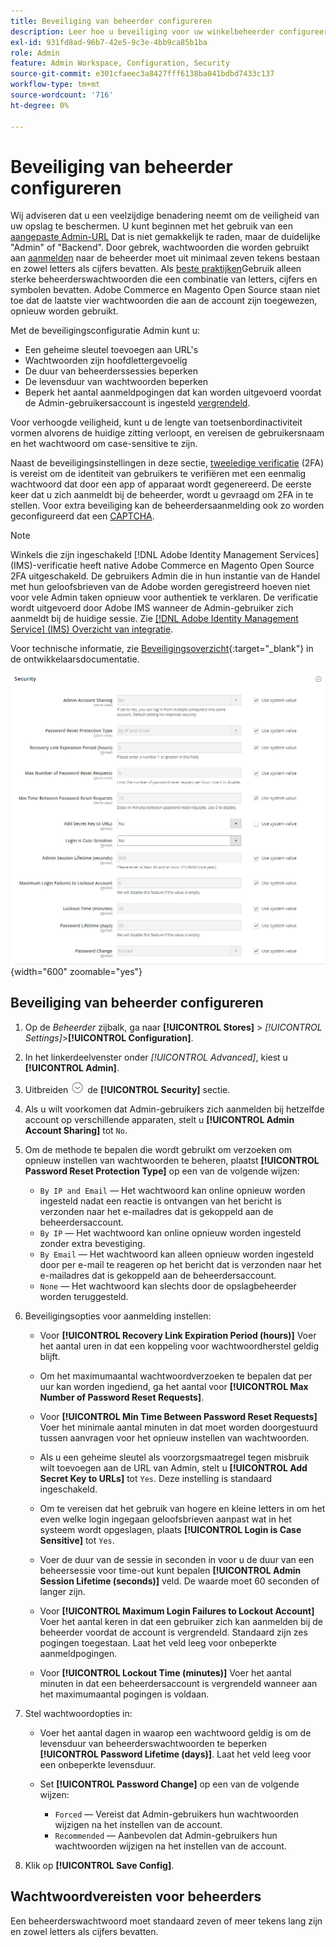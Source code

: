 ```yaml
---
title: Beveiliging van beheerder configureren
description: Leer hoe u beveiliging voor uw winkelbeheerder configureert.
exl-id: 931fd8ad-96b7-42e5-9c3e-4bb9ca85b1ba
role: Admin
feature: Admin Workspace, Configuration, Security
source-git-commit: e301cfaeec3a8427fff6138ba041bdbd7433c137
workflow-type: tm+mt
source-wordcount: '716'
ht-degree: 0%

---
```


# Beveiliging van beheerder configureren

Wij adviseren dat u een veelzijdige benadering neemt om de veiligheid van uw opslag te beschermen. U kunt beginnen met het gebruik van een [aangepaste Admin-URL](../stores-purchase/store-urls.md#use-a-custom-admin-url) Dat is niet gemakkelijk te raden, maar de duidelijke &quot;Admin&quot; of &quot;Backend&quot;. Door gebrek, wachtwoorden die worden gebruikt aan [aanmelden](../getting-started/admin-signin.md) naar de beheerder moet uit minimaal zeven tekens bestaan en zowel letters als cijfers bevatten. Als [beste praktijken](https://experienceleague.adobe.com/docs/commerce-operations/implementation-playbook/best-practices/launch/security-best-practices.html)Gebruik alleen sterke beheerderswachtwoorden die een combinatie van letters, cijfers en symbolen bevatten. Adobe Commerce en Magento Open Source staan niet toe dat de laatste vier wachtwoorden die aan de account zijn toegewezen, opnieuw worden gebruikt.

Met de beveiligingsconfiguratie Admin kunt u:

- Een geheime sleutel toevoegen aan URL&#39;s
- Wachtwoorden zijn hoofdlettergevoelig
- De duur van beheerderssessies beperken
- De levensduur van wachtwoorden beperken
- Beperk het aantal aanmeldpogingen dat kan worden uitgevoerd voordat de Admin-gebruikersaccount is ingesteld [vergrendeld](permissions-users-all.md#locked-users).

Voor verhoogde veiligheid, kunt u de lengte van toetsenbordinactiviteit vormen alvorens de huidige zitting verloopt, en vereisen de gebruikersnaam en het wachtwoord om case-sensitive te zijn.

Naast de beveiligingsinstellingen in deze sectie, [tweeledige verificatie](security-two-factor-authentication.md) (2FA) is vereist om de identiteit van gebruikers te verifiëren met een eenmalig wachtwoord dat door een app of apparaat wordt gegenereerd. De eerste keer dat u zich aanmeldt bij de beheerder, wordt u gevraagd om 2FA in te stellen. Voor extra beveiliging kan de beheerdersaanmelding ook zo worden geconfigureerd dat een [CAPTCHA](security-captcha.md).

>[!NOTE]
>
>Winkels die zijn ingeschakeld [!DNL Adobe Identity Management Services] (IMS)-verificatie heeft native Adobe Commerce en Magento Open Source 2FA uitgeschakeld. De gebruikers Admin die in hun instantie van de Handel met hun geloofsbrieven van de Adobe worden geregistreerd hoeven niet voor vele Admin taken opnieuw voor authentiek te verklaren. De verificatie wordt uitgevoerd door Adobe IMS wanneer de Admin-gebruiker zich aanmeldt bij de huidige sessie. Zie [[!DNL Adobe Identity Management Service] (IMS) Overzicht van integratie](../getting-started/adobe-ims-integration-overview.md).

Voor technische informatie, zie [Beveiligingsoverzicht](https://developer.adobe.com/commerce/php/architecture/basics/security/){:target=&quot;_blank&quot;} in de ontwikkelaarsdocumentatie.

![Beveiliging beheerder](../configuration-reference/advanced/assets/admin-security.png){width="600" zoomable="yes"}

## Beveiliging van beheerder configureren

1. Op de _Beheerder_ zijbalk, ga naar **[!UICONTROL Stores]** > _[!UICONTROL Settings]_>**[!UICONTROL Configuration]**.

1. In het linkerdeelvenster onder _[!UICONTROL Advanced]_, kiest u **[!UICONTROL Admin]**.

1. Uitbreiden ![Expansiekiezer](../assets/icon-display-expand.png) de **[!UICONTROL Security]** sectie.

1. Als u wilt voorkomen dat Admin-gebruikers zich aanmelden bij hetzelfde account op verschillende apparaten, stelt u **[!UICONTROL Admin Account Sharing]** tot `No`.

1. Om de methode te bepalen die wordt gebruikt om verzoeken om opnieuw instellen van wachtwoorden te beheren, plaatst **[!UICONTROL Password Reset Protection Type]** op een van de volgende wijzen:

   - `By IP and Email` — Het wachtwoord kan online opnieuw worden ingesteld nadat een reactie is ontvangen van het bericht is verzonden naar het e-mailadres dat is gekoppeld aan de beheerdersaccount.
   - `By IP` — Het wachtwoord kan online opnieuw worden ingesteld zonder extra bevestiging.
   - `By Email` — Het wachtwoord kan alleen opnieuw worden ingesteld door per e-mail te reageren op het bericht dat is verzonden naar het e-mailadres dat is gekoppeld aan de beheerdersaccount.
   - `None` — Het wachtwoord kan slechts door de opslagbeheerder worden teruggesteld.

1. Beveiligingsopties voor aanmelding instellen:

   - Voor **[!UICONTROL Recovery Link Expiration Period (hours)]** Voer het aantal uren in dat een koppeling voor wachtwoordherstel geldig blijft.

   - Om het maximumaantal wachtwoordverzoeken te bepalen dat per uur kan worden ingediend, ga het aantal voor **[!UICONTROL Max Number of Password Reset Requests]**.

   - Voor **[!UICONTROL Min Time Between Password Reset Requests]** Voer het minimale aantal minuten in dat moet worden doorgestuurd tussen aanvragen voor het opnieuw instellen van wachtwoorden.

   - Als u een geheime sleutel als voorzorgsmaatregel tegen misbruik wilt toevoegen aan de URL van Admin, stelt u **[!UICONTROL Add Secret Key to URLs]** tot `Yes`. Deze instelling is standaard ingeschakeld.

   - Om te vereisen dat het gebruik van hogere en kleine letters in om het even welke login ingegaan geloofsbrieven aanpast wat in het systeem wordt opgeslagen, plaats **[!UICONTROL Login is Case Sensitive]** tot `Yes`.

   - Voer de duur van de sessie in seconden in voor u de duur van een beheersessie voor time-out kunt bepalen **[!UICONTROL Admin Session Lifetime (seconds)]** veld. De waarde moet 60 seconden of langer zijn.

   - Voor **[!UICONTROL Maximum Login Failures to Lockout Account]** Voer het aantal keren in dat een gebruiker zich kan aanmelden bij de beheerder voordat de account is vergrendeld. Standaard zijn zes pogingen toegestaan. Laat het veld leeg voor onbeperkte aanmeldpogingen.

   - Voor **[!UICONTROL Lockout Time (minutes)]** Voer het aantal minuten in dat een beheerdersaccount is vergrendeld wanneer aan het maximumaantal pogingen is voldaan.

1. Stel wachtwoordopties in:

   - Voer het aantal dagen in waarop een wachtwoord geldig is om de levensduur van beheerderswachtwoorden te beperken **[!UICONTROL Password Lifetime (days)]**. Laat het veld leeg voor een onbeperkte levensduur.

   - Set **[!UICONTROL Password Change]** op een van de volgende wijzen:

      - `Forced` — Vereist dat Admin-gebruikers hun wachtwoorden wijzigen na het instellen van de account.
      - `Recommended` — Aanbevolen dat Admin-gebruikers hun wachtwoorden wijzigen na het instellen van de account.

1. Klik op **[!UICONTROL Save Config]**.

## Wachtwoordvereisten voor beheerders

Een beheerderswachtwoord moet standaard zeven of meer tekens lang zijn en zowel letters als cijfers bevatten.
